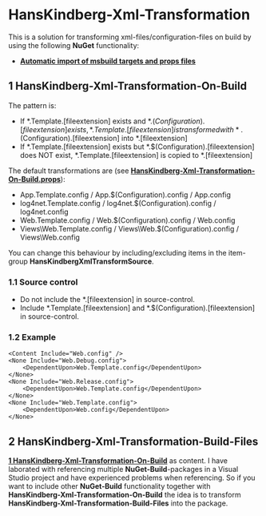 # HansKindberg-Xml-Transformation
This is a solution for transforming xml-files/configuration-files on build by using the following **NuGet** functionality:

- [**Automatic import of msbuild targets and props files**](http://docs.nuget.org/docs/release-notes/nuget-2.5#Automatic_import_of_msbuild_targets_and_props_files)

## 1 HansKindberg-Xml-Transformation-On-Build
The pattern is:
- If *.Template.[fileextension] exists and *.$(Configuration).[fileextension] exists, *.Template.[fileextension] is transformed with *.$(Configuration).[fileextension] into *.[fileextension]
- If *.Template.[fileextension] exists but *.$(Configuration).[fileextension] does NOT exist, *.Template.[fileextension] is copied to *.[fileextension]

The default transformations are (see [**HansKindberg-Xml-Transformation-On-Build.props**](/HansKindberg-Xml-Transformation-On-Build/Build/HansKindberg-Xml-Transformation-On-Build.props)):

- App.Template.config / App.$(Configuration).config / App.config
- log4net.Template.config / log4net.$(Configuration).config / log4net.config
- Web.Template.config / Web.$(Configuration).config / Web.config
- Views\Web.Template.config / Views\Web.$(Configuration).config / Views\Web.config

You can change this behaviour by including/excluding items in the item-group **HansKindbergXmlTransformSource**.

### 1.1 Source control

- Do not include the *.[fileextension] in source-control.
- Include *.Template.[fileextension] and *.$(Configuration).[fileextension] in source-control.

### 1.2 Example

	<Content Include="Web.config" />
	<None Include="Web.Debug.config">
		<DependentUpon>Web.Template.config</DependentUpon>
	</None>
	<None Include="Web.Release.config">
		<DependentUpon>Web.Template.config</DependentUpon>
	</None>
	<None Include="Web.Template.config">
		<DependentUpon>Web.config</DependentUpon>
	</None>

## 2 HansKindberg-Xml-Transformation-Build-Files
[**1 HansKindberg-Xml-Transformation-On-Build**](#1-hanskindberg-xml-transformation-on-build) as content. I have laborated with referencing multiple **NuGet-Build**-packages in a Visual Studio project and have experienced problems when referencing. So if you want to include other **NuGet-Build** functionality together with **HansKindberg-Xml-Transformation-On-Build** the idea is to transform **HansKindberg-Xml-Transformation-Build-Files** into the package.